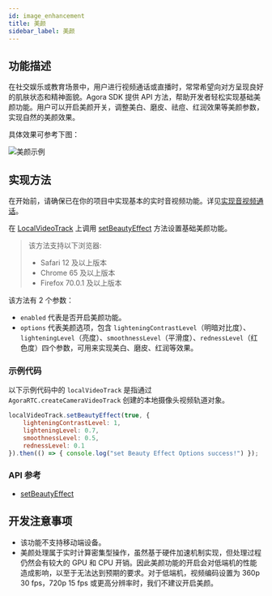 ```yaml
---
id: image_enhancement
title: 美颜
sidebar_label: 美颜
---
```


## 功能描述

在社交娱乐或教育场景中，用户进行视频通话或直播时，常常希望向对方呈现良好的肌肤状态和精神面貌。Agora SDK 提供 API 方法，帮助开发者轻松实现基础美颜功能。用户可以开启美颜开关，调整美白、磨皮、祛痘、红润效果等美颜参数，实现自然的美颜效果。

具体效果可参考下图：

![美颜示例](assets/image_enhancement.jpeg)

## 实现方法

在开始前，请确保已在你的项目中实现基本的实时音视频功能。详见[实现音视频通话](basic_call.md)。

在 [LocalVideoTrack](/api/cn/interfaces/ilocalvideotrack.html) 上调用 [setBeautyEffect](/api/cn/interfaces/ilocalvideotrack.html#setbeautyeffect) 方法设置基础美颜功能。
> 该方法支持以下浏览器:
> - Safari 12 及以上版本
> - Chrome 65 及以上版本
> - Firefox 70.0.1 及以上版本

该方法有 2 个参数：
- `enabled` 代表是否开启美颜功能。
- `options` 代表美颜选项，包含 `lighteningContrastLevel`（明暗对比度）、`lighteningLevel`（亮度）、`smoothnessLevel`（平滑度）、`rednessLevel`（红色度）四个参数，可用来实现美白、磨皮、红润等效果。

### 示例代码

以下示例代码中的 `localVideoTrack` 是指通过 `AgoraRTC.createCameraVideoTrack` 创建的本地摄像头视频轨道对象。

```js
localVideoTrack.setBeautyEffect(true, {
    lighteningContrastLevel: 1,
    lighteningLevel: 0.7,
    smoothnessLevel: 0.5,
    rednessLevel: 0.1
}).then(() => { console.log("set Beauty Effect Options success!") });
```

### API 参考

- [setBeautyEffect](/api/cn/interfaces/ilocalvideotrack.html#setbeautyeffect)

## 开发注意事项
- 该功能不支持移动端设备。
- 美颜处理属于实时计算密集型操作，虽然基于硬件加速机制实现，但处理过程仍然会有较大的 GPU 和 CPU 开销。因此美颜功能的开启会对低端机的性能造成影响，以至于无法达到预期的要求。对于低端机，视频编码设置为 360p 30 fps，720p 15 fps 或更高分辨率时，我们不建议开启美颜。

